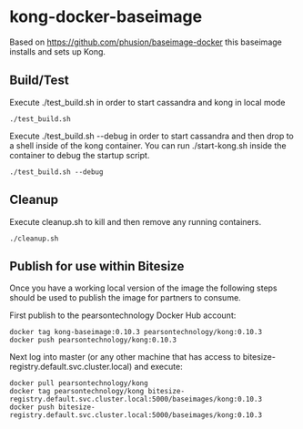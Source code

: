 # kong-docker-baseimage

Based on https://github.com/phusion/baseimage-docker this baseimage installs
and sets up Kong.

## Build/Test

Execute ./test_build.sh in order to start cassandra and kong in local mode

```
./test_build.sh
```

Execute ./test_build.sh --debug in order to start cassandra and then drop to a
shell inside of the kong container.  You can run ./start-kong.sh inside the
container to debug the startup script.

```
./test_build.sh --debug
```

## Cleanup

Execute cleanup.sh to kill and then remove any running containers.

```
./cleanup.sh
```

## Publish for use within Bitesize

Once you have a working local version of the image the following steps should be
used to publish the image for partners to consume.

First publish to the pearsontechnology Docker Hub account:

```
docker tag kong-baseimage:0.10.3 pearsontechnology/kong:0.10.3
docker push pearsontechnology/kong:0.10.3
```

Next log into master (or any other machine that has access to
bitesize-registry.default.svc.cluster.local) and execute:

```
docker pull pearsontechnology/kong
docker tag pearsontechnology/kong bitesize-registry.default.svc.cluster.local:5000/baseimages/kong:0.10.3
docker push bitesize-registry.default.svc.cluster.local:5000/baseimages/kong:0.10.3
```
